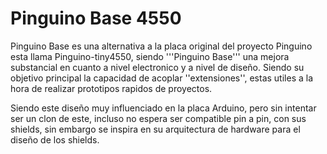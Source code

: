Pinguino Base 4550
=====================

Pinguino Base es una alternativa a la placa original del proyecto Pinguino
esta llama Pinguino-tiny4550, siendo '''Pinguino Base''' una mejora substancial
en cuanto a nivel electronico y a nivel de diseño. Siendo su objetivo principal
la capacidad de acoplar ''extensiones'', estas utiles a la hora de realizar
prototipos rapidos de proyectos.

Siendo este diseño muy influenciado en la placa Arduino, pero sin intentar ser
un clon de este, incluso no espera ser compatible pin a pin, con sus shields,
sin embargo se inspira en su arquitectura de hardware para el diseño de los
shields.